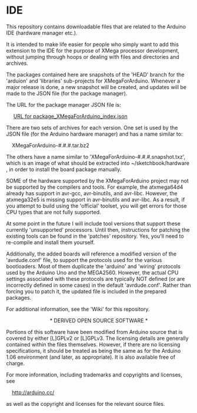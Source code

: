 # IDE

This repository contains downloadable files that are related to the Arduino
IDE (hardware manager etc.).

It is intended to make life easier for people who simply want to add this
extension to the IDE for the purpose of XMega processor development, without
jumping through hoops or dealing with files and directories and archives.

The packages contained here are snapshots of the 'HEAD' branch for the
'arduion' and 'libraries' sub-projects for XMegaForArduino.  Whenever a major
release is done, a new snapshot will be created, and updates will be made to
the JSON file (for the package manager).


The URL for the package manager JSON file is:

&nbsp;&nbsp;&nbsp;&nbsp;
<a href="https://raw.githubusercontent.com/XMegaForArduino/IDE/master/package_XMegaForArduino_index.json">
URL for package_XMegaForArduino_index.json</a>


There are two sets of archives for each version.  One set is used by the JSON
file (for the Arduino hardware manager) and has a name similar to:

&nbsp;&nbsp;&nbsp;&nbsp;XMegaForArduino-#.#.#.tar.bz2

The others have a name similar to 'XMegaForArduino-#.#.#.snapshot.txz', which
is an image of what should be extracted into ~/sketchbook/hardware , in order
to install the board package manually.


SOME of the hardware supported by the XMegaForArduino project may not be
supported by the compilers and tools.  For example, the atxmega64d4 already
has support in avr-gcc, avr-binutils, and avr-libc.  However, the
atxmega32e5 is missing support in avr-binutils and avr-libc.  As a result,
if you attempt to build using the 'official' toolset, you will get errors
for those CPU types that are not fully supported.


At some point in the future I will include tool versions that support these
currently 'unsupported' processors.  Until then, instructions for patching the
existing tools can be found in the 'patches' repository.  Yes, you'll need
to re-compile and install them yourself.


Additionally, the added boards will reference a modified version of the
'avrdude.conf' file, to support the protocols used for the various
bootloaders.  Most of them duplicate the 'arduino' and 'wiring' protocols used
by the Arduino Uno and the MEGA2560.  However, the actual CPU settings
associated with these protocols are typically NOT defined (or are incorrectly
defined in some cases) in the default 'avrdude.conf'.  Rather than forcing
you to patch it, the updated file is included in the prepared packages.


For additional information, see the 'Wiki' for this repository.



<p align="center">* DERIVED OPEN SOURCE SOFTWARE *</p>

Portions of this software have been modified from Arduino source that is
covered by either [L]GPLv2 or [L]GPLv3.  The licensing details are generally
contained within the files themselves.  However, if there are no licensing
specifications, it should be treated as being the same as for the Arduino 1.06
environment (and later, as appropriate).  It is also available free of charge.

For more information, including trademarks and copyrights and licenses, see

&nbsp;&nbsp;&nbsp;&nbsp;http://arduino.cc/

as well as the copyright and licenses for the relevant source files.


